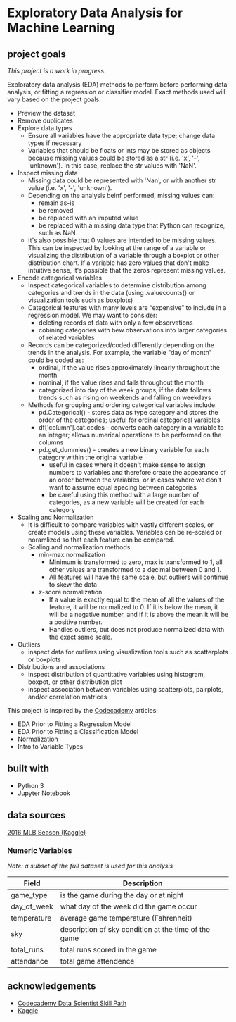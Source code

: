 # Exploratory Data Analysis for Machine Learning
## project goals
*This project is a work in progress.*

Exploratory data analysis (EDA) methods to perform before performing data analysis, or fitting a regression or classifier model. Exact methods used will vary based on the project goals.
* Preview the dataset
* Remove duplicates
* Explore data types
  * Ensure all variables have the appropriate data type; change data types if necessary
  * Variables that should be floats or ints may be stored as objects because missing values could be stored as a str (i.e. 'x', '-', 'unknown'). In this case, replace the str values with 'NaN'.
* Inspect missing data
  * Missing data could be represented with 'Nan', or with another str value (i.e. 'x', '-', 'unknown'). 
  * Depending on the analysis beinf performed, missing values can:
    * remain as-is
    * be removed
    * be replaced with an imputed value
    * be replaced with a missing data type that Python can recognize, such as NaN
  * It's also possible that 0 values are intended to be missing values. This can be inspected by looking at the range of a variable or visualizing the distribution of a variable through a boxplot or other distribution chart. If a variable has zero values that don't make intuitive sense, it's possible that the zeros represent missing values.
* Encode categorical variables
  * Inspect categorical variables to determine distribution among categories and trends in the data (using .valuecounts() or visualization tools such as boxplots)
  * Categorical features with many levels are “expensive” to include in a regression model. We may want to consider:
    * deleting records of data with only a few observations
    * cobining categories with bew observations into larger categories of related variables
  * Records can be categorized/coded differently depending on the trends in the analysis. For example, the variable "day of month" could be coded as:
    * ordinal, if the value rises approximately linearly throughout the month
    * nominal, if the value rises and falls throughout the month
    * categorized into day of the week groups, if the data follows trends such as rising on weekends and falling on weekdays
  * Methods for grouping and ordering categorical variables include:
    * pd.Categorical() - stores data as type category and stores the order of the categories; useful for ordinal categorical varaibles
    * df['column'].cat.codes - converts each category in a variable to an integer; allows numerical operations to be performed on the columns
    * pd.get_dummies() - creates a new binary variable for each category within the original variable
      * useful in cases where it doesn't make sense to assign numbers to variables and therefore create the appearance of an order between the variables, or in cases where we don't want to assume equal spacing between categories
      * be careful using this method with a large number of categories, as a new variable will be created for each category
* Scaling and Normalization
  * It is difficult to compare variables with vastly different scales, or create models using these variables. Variables can be re-scaled or noramlized so that each feature can be compared.
  * Scaling and normalization methods
    * min-max normalization
      * Minimum is transformed to zero, max is transformed to 1, all other values are transformed to a decimal between 0 and 1.
      * All features will have the same scale, but outliers will continue to skew the data
    * z-score normalization
      * If a value is exactly equal to the mean of all the values of the feature, it will be normalized to 0. If it is below the mean, it will be a negative number, and if it is above the mean it will be a positive number. 
      * Handles outliers, but does not produce normalized data with the exact same scale.
* Outliers
  * inspect data for outliers using visualization tools such as scatterplots or boxplots
* Distributions and associations
  * inspect distribution of quantitative variables using histogram, boxpot, or other distribution plot
  * inspect association between variables using scatterplots, pairplots, and/or correlation matrices                       

This project is inspired by the [Codecademy](https://www.codecademy.com/learn) articles:
* EDA Prior to Fitting a Regression Model
* EDA Prior to Fitting a Classification Model
* Normalization
* Intro to Variable Types

## built with
* Python 3
* Jupyter Notebook

## data sources
[2016 MLB Season (Kaggle)](https://www.kaggle.com/cyaris/2016-mlb-season)

### Numeric Variables
*Note: a subset of the full dataset is used for this analysis*

Field | Description
------------ | -------------
game_type | is the game during the day or at night
day_of_week | what day of the week did the game occur
temperature | average game temperature (Fahrenheit)
sky | description of sky condition at the time of the game
total_runs | total runs scored in the game
attendance | total game attendence
## acknowledgements
* [Codecademy Data Scientist Skill Path](https://www.codecademy.com/learn)
* [Kaggle](https://www.kaggle.com/cyaris/2016-mlb-season)
